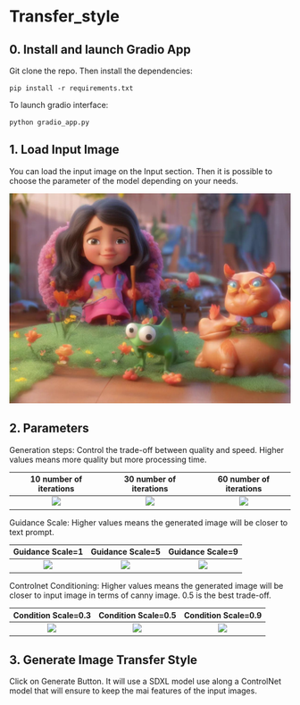 # Transfer_style

## 0. Install and launch Gradio App

Git clone the repo. Then install the dependencies:

```
pip install -r requirements.txt
```

To launch gradio interface:

```
python gradio_app.py
```

## 1. Load Input Image

You can load the input image on the Input section. Then it is possible to choose the parameter of the model depending on your needs. 

![](https://github.com/mtalarmain/Transfer_style/blob/main/image/ouput/condition_scale/couple_pixar_03.jpg)

## 2. Parameters

Generation steps: Control the trade-off between quality and speed. Higher values means more quality but more processing time.<br />

10 number of iterations                            |  30 number of iterations              |  60 number of iterations       
:-------------------------------------------------:|:-------------------------------------:|:-------------------------------------:
![](https://github.com/mtalarmain/Transfer_style/blob/main/image/output/steps/couple_pixar_step_10.jpg)   | ![](https://github.com/mtalarmain/Transfer_style/blob/main/image/output/image_style/couple_pixar_05.jpg) | ![](https://github.com/mtalarmain/Transfer_style/blob/main/image/output/steps/couple_pixar_step_60.jpg)

Guidance Scale: Higher values means the generated image will be closer to text prompt.<br />

Guidance Scale=1                                                     |  Guidance Scale=5                                 |  Guidance Scale=9         
:-------------------------------------------------------------------:|:-------------------------------------------------:|:-------------------------------------:
![](https://github.com/mtalarmain/Transfer_style/blob/main/image/output/guidance_scale/couple_pixar_guidance_scale_1.jpg)   | ![](https://github.com/mtalarmain/Transfer_style/blob/main/image/output/image_style/couple_pixar_05.jpg) | ![](https://github.com/mtalarmain/Transfer_style/blob/main/image/output/guidance_scale/couple_pixar_guidance_scale_9.jpg)

Controlnet Conditioning: Higher values means the generated image will be closer to input image in terms of canny image. 0.5 is the best trade-off.<br />

Condition Scale=0.3                                    |  Condition Scale=0.5                              |  Condition Scale=0.9         
:-----------------------------------------------------:|:-------------------------------------------------:|:-----------------------------------:
![](https://github.com/mtalarmain/Transfer_style/blob/main/image/output/guidance_scale/couple_pixar_03.jpg)   | ![](https://github.com/mtalarmain/Transfer_style/blob/main/image/output/image_style/couple_pixar_05.jpg) | ![](https://github.com/mtalarmain/Transfer_style/blob/main/image/output/guidance_scale/couple_pixar_09.jpg)


## 3. Generate Image Transfer Style

Click on Generate Button. It will use a SDXL model use along a ControlNet model that will ensure to keep the mai features of the input images. 